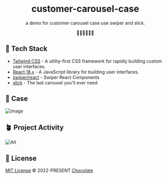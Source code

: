 <h1 align="center">customer-carousel-case</h1>

<p align="center">
a demo for customer carousel case use swiper and slick.
</p>


<p align="center">
 🧑‍💻👩‍💻👨‍💻
</p>

## 🦄 Tech Stack

- [Tailwind CSS](https://tailwindcss.com/) - A utility-first CSS framework for rapidly building custom user interfaces.
- [React 18.x](https://reactjs.org/) - A JavaScript library for building user interfaces.
- [swiper/react](https://swiperjs.com/react) - Swiper React Components
- [slick](https://kenwheeler.github.io/slick/) - The last carousel you'll ever need

## 📝 Case


![image](https://user-images.githubusercontent.com/61035508/192104725-01810eb4-3ec7-42b8-9e40-2a5c9af24e32.png)




## 🪴 Project Activity

![Alt](https://repobeats.axiom.co/api/embed/c93150210b4692229efe8ed3d5a6f3a3a9eaa0fb.svg "Repobeats analytics image")

## 📄 License

[MIT License](https://github.com/Chocolate1999/customer-carousel-case/blob/main/LICENSE) © 2022-PRESENT [Chocolate](https://github.com/Chocolate1999)
